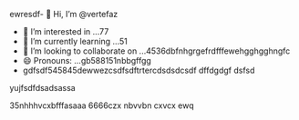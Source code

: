 ewresdf- 👋 Hi, I’m @vertefaz
- 👀 I’m interested in ...77
- 🌱 I’m currently learning ...51
- 💞️ I’m looking to collaborate on ...4536dbfnhgrgefrdfffewehgghgghngfc
- 😄 Pronouns: ...gb588151nbbgffgg
- gdfsdf545845dewwezcsdfsdftrtercdsdsdcsdf
dffdgdgf
dsfsd
<!---fgjsf544545688521file) appears on your GitHub profile.dfa3vcb99+9dssddqw
You can click the Preview link to take a look at your45 changes.gf23jhmhjjuyh0
--->yujfsdfdsadsassa
35nhhhvcxbfffasaaa
6666czx
nbvvbn
cxvcx
ewq

